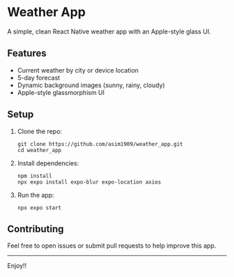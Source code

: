 # Weather App

A simple, clean React Native weather app with an Apple-style glass UI.

## Features

- Current weather by city or device location
- 5-day forecast
- Dynamic background images (sunny, rainy, cloudy)
- Apple-style glassmorphism UI

## Setup

1. Clone the repo:
   ```
   git clone https://github.com/asim1909/weather_app.git
   cd weather_app
   ```

2. Install dependencies:
   ```
   npm install
   npx expo install expo-blur expo-location axios
   ```

3. Run the app:
   ```
   npx expo start
   ```

## Contributing

Feel free to open issues or submit pull requests to help improve this app.

---

Enjoy!!